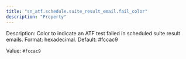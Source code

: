 ```yaml
---
title: "sn_atf.schedule.suite_result_email.fail_color"
description: "Property"
---
```


Description: Color to indicate an ATF test failed in scheduled suite result emails. Format: hexadecimal. Default: #fccac9

Value: `#fccac9`
